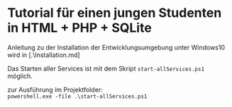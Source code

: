 # Tutorial für einen jungen Studenten in HTML + PHP + SQLite

Anleitung zu der Installation der Entwicklungsumgebung unter Windows10 wird in [.\Installation.md]

Das Starten aller Services ist mit dem Skript `start-allServices.ps1` möglich. 

zur Ausführung im Projektfolder: \
`powershell.exe -file .\start-allServices.ps1`